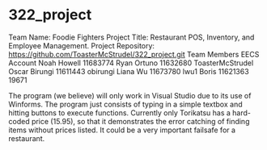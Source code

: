 # 322_project
Team Name:	Foodie Fighters 
Project Title:	Restaurant POS, Inventory, and Employee Management. 
Project Repository:	https://github.com/ToasterMcStrudel/322_project.git
Team Members	            	EECS Account
Noah Howell    11683774
Ryan Ortuno    11632680 	ToasterMcStrudel
Oscar Birungi	 11611443   obirungi
Liana Wu       11673780	  lwu1
Boris	         11621363   19671


The program (we believe) will only work in Visual Studio due to its use of Winforms.
The program just consists of typing in a simple textbox and hitting buttons to execute functions.
Currently only Torikatsu has a hard-coded price (15.95), so that it demonstrates the error catching of finding items without prices listed. It could be a very important failsafe for a restaurant.

